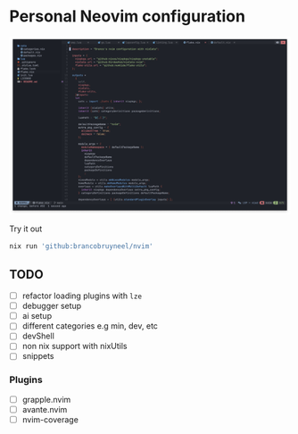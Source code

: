 # Personal Neovim configuration

![example](./media/example.jpg)

Try it out

```bash
nix run 'github:brancobruyneel/nvim'
```

## TODO

- [ ] refactor loading plugins with `lze`
- [ ] debugger setup
- [ ] ai setup
- [ ] different categories e.g min, dev, etc
- [ ] devShell
- [ ] non nix support with nixUtils
- [ ] snippets

### Plugins

- [ ] grapple.nvim
- [ ] avante.nvim
- [ ] nvim-coverage
